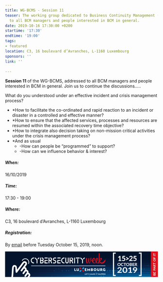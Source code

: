 ```yaml
---
title: WG-BCMS - Session 11
teaser: The working group dedicated to Business Continuity Management (BCMS) is addressed
  to all BCM managers and people interested in BCM in general.
date: 2019-10-16 17:30:00 +0200
startime: '17:30'
endtime: '19:00'
tags:
- featured
location: C3, 16 boulevard d’Avranches, L-1160 Luxembourg
sponsors: ''
link: ''

---
```

**Session 11** of the WG-BCMS, addressed to all BCM managers and people interested in BCM in general. Join us to continue the discussions…..

What do you understood under an effective incident and crisis management process?

* *How to facilitate the co-ordinated and rapid reaction to an incident or disaster in a controlled and effective manner?
* *How to ensure that the affected services, processes and resources are resumed within the associated recovery time objective?
* *How to integrate also decision taking on non-mission critical activities under the crisis management process?
* *And as usual
  * -How can people be “programmed” to support?
  * -How can we influence behavior & interest?

##### When:

16/10/2019

##### Time:

17:30 - 19:00

##### Where:

C3, 16 boulevard d’Avranches, L-1160 Luxembourg

##### Registration:

By [email](mailto:secgen@clusil.lu) before Tuesday October 15, 2019, noon.

![](/assets/img/Banner-cwsl-600x100.png)